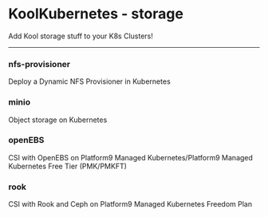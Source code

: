 # KoolKubernetes - storage
Add Kool storage stuff to your K8s Clusters!
***

### nfs-provisioner
Deploy a Dynamic NFS Provisioner in Kubernetes

### minio
Object storage on Kubernetes


### openEBS
CSI with OpenEBS on Platform9 Managed Kubernetes/Platform9 Managed Kubernetes Free Tier (PMK/PMKFT) 

### rook
CSI with Rook and Ceph on Platform9 Managed Kubernetes Freedom Plan
